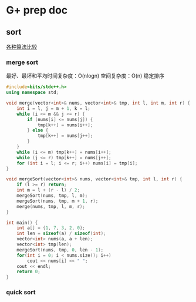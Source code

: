 # G+ prep doc

## sort
[各种算法比较](http://my.csdn.net/uploads/201207/19/1342700879_2982.jpg)

### merge sort
最好、最坏和平均时间复杂度：O(nlogn)
空间复杂度：O(n)
稳定排序

```C++
#include<bits/stdc++.h>
using namespace std;

void merge(vector<int>& nums, vector<int>& tmp, int l, int m, int r) {
	int i = l, j = m + 1, k = l;
	while (i <= m && j <= r) {
		if (nums[i] <= nums[j]) {
			tmp[k++] = nums[i++];
		} else {
			tmp[k++] = nums[j++];
		}
	}
	while (i <= m) tmp[k++] = nums[i++];
	while (j <= r) tmp[k++] = nums[j++];
	for (int i = l; i <= r; i++) nums[i] = tmp[i];
}

void mergeSort(vector<int>& nums, vector<int>& tmp, int l, int r) {
	if (l >= r) return;
	int m = l + (r - l) / 2;
	mergeSort(nums, tmp, l, m);
	mergeSort(nums, tmp, m + 1, r);
	merge(nums, tmp, l, m, r);
}

int main() {
	int a[] = {1, 7, 3, 2, 0};
	int len = sizeof(a) / sizeof(int);
	vector<int> nums(a, a + len);
	vector<int> tmp(len);
	mergeSort(nums, tmp, 0, len - 1);
	for(int i = 0; i < nums.size(); i++)
		cout << nums[i] << " ";
	cout << endl;
	return 0;
}
```

### quick sort
